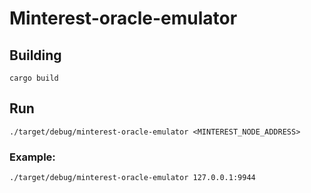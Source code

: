 # Minterest-oracle-emulator

## Building
`cargo build`  
## Run
`./target/debug/minterest-oracle-emulator <MINTEREST_NODE_ADDRESS>`  
### Example:
`./target/debug/minterest-oracle-emulator 127.0.0.1:9944`
